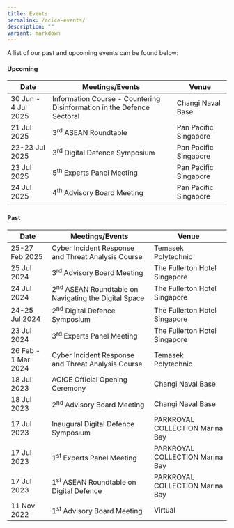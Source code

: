 ```yaml
---
title: Events
permalink: /acice-events/
description: ""
variant: markdown
---
```

A list of our past and upcoming events can be found below:

#### Upcoming <br>

| Date | Meetings/Events | Venue |
| -------- | -------- | -------- |
| 30 Jun - 4 Jul 2025 | Information Course - Countering Disinformation in the Defence Sectoral | Changi Naval Base |
| 21 Jul 2025 | 3<sup>rd</sup> ASEAN Roundtable  | Pan Pacific Singapore |
| 22-23 Jul 2025 | 3<sup>rd</sup> Digital Defence Symposium | Pan Pacific Singapore |
| 23 Jul 2025 | 5<sup>th</sup> Experts Panel Meeting | Pan Pacific Singapore |
| 24 Jul 2025 | 4<sup>th</sup> Advisory Board Meeting | Pan Pacific Singapore |
|       |           |       |

#### Past <br>

| Date | Meetings/Events | Venue |
| -------- | -------- | -------- |
| 25-27 Feb 2025 | Cyber Incident Response and Threat Analysis Course | Temasek Polytechnic |
| 25 Jul 2024 | 3<sup>rd</sup> Advisory Board Meeting | The Fullerton Hotel Singapore |
| 24 Jul 2024 | 2<sup>nd</sup> ASEAN Roundtable on Navigating the Digital Space  | The Fullerton Hotel Singapore |
| 24-25 Jul 2024 | 2<sup>nd</sup> Digital Defence Symposium | The Fullerton Hotel Singapore |
| 23 Jul 2024 | 3<sup>rd</sup> Experts Panel Meeting | The Fullerton Hotel Singapore |
| 26 Feb - 1 Mar 2024 | Cyber Incident Response and Threat Analysis Course | Temasek Polytechnic |
| 18 Jul 2023 | ACICE Official Opening Ceremony | Changi Naval Base |
| 18 Jul 2023 | 2<sup>nd</sup> Advisory Board Meeting | Changi Naval Base |
| 17 Jul 2023 | Inaugural Digital Defence Symposium | PARKROYAL COLLECTION Marina Bay |
| 17 Jul 2023 | 1<sup>st</sup> Experts Panel Meeting | PARKROYAL COLLECTION Marina Bay   |
| 17 Jul 2023 | 1<sup>st</sup> ASEAN Roundtable on Digital Defence | PARKROYAL COLLECTION Marina Bay |
| 11 Nov 2022 | 1<sup>st</sup> Advisory Board Meeting | Virtual |